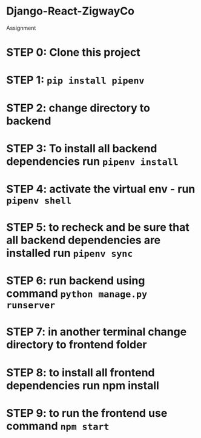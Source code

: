 # Django-React-ZigwayCo
 Assignment

# STEP 0: Clone this project
# STEP 1: `pip install pipenv`
# STEP 2: change directory to backend
# STEP 3: To install all backend dependencies run `pipenv install`
# STEP 4: activate the virtual env - run `pipenv shell`
# STEP 5: to recheck and be sure that all backend dependencies are installed run `pipenv sync`
# STEP 6: run backend using command `python manage.py runserver`
# STEP 7: in another terminal change directory to frontend folder
# STEP 8: to install all frontend dependencies run npm install
# STEP 9: to run the frontend use command `npm start`